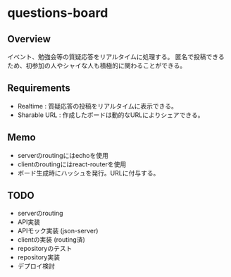 # questions-board

## Overview
イベント、勉強会等の質疑応答をリアルタイムに処理する。
匿名で投稿できるため、初参加の人やシャイな人も積極的に関わることができる。


## Requirements
- Realtime : 質疑応答の投稿をリアルタイムに表示できる。
- Sharable URL : 作成したボードは動的なURLによりシェアできる。


## Memo
- serverのroutingにはechoを使用
- clientのroutingにはreact-routerを使用
- ボード生成時にハッシュを発行。URLに付与する。


## TODO
- serverのrouting
- API実装
- APIモック実装 (json-server)
- clientの実装 (routing済)
- repositoryのテスト
- repository実装
- デプロイ検討